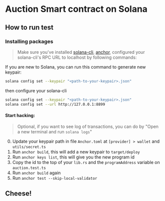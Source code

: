 # Auction Smart contract on Solana
## How to run test

### Installing packages

> Make sure you've installed [solana-cli](https://docs.solana.com/cli/install-solana-cli-tools), [anchor](https://www.anchor-lang.com/docs/installation), configured your solana-cli's RPC URL to localhost by following commands:

If you are new to Solana, you can run this command to generate new keypair:
```sh
solana config set --keypair "<path-to-your-keypair>.json"
```

then configure your solana-cli
```sh
solana config set --keypair "<path-to-your-keypair>.json"
solana config set --url http://127.0.0.1:8899
```

#### Start hacking:

> Optional, if you want to see log of transactions, you can do by "Open a new terminal and run `solana logs`"

0. Update your keypair path in file `Anchor.toml` at `[provider] > wallet` and `utils/secret.ts`
1. Run `anchor build`, this will add a new keypair to `target/deploy`
2. Run `anchor keys list`, this will give you the new program id
3. Copy the id to the top of your `lib.rs` and the `programAddress` variable on `auction.test.ts` 
4. Run `anchor build` again
5. Run `anchor test --skip-local-validator`


## Cheese!